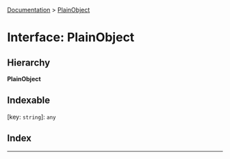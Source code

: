 [Documentation](../README.md) > [PlainObject](../interfaces/plainobject.md)

# Interface: PlainObject

## Hierarchy

**PlainObject**

## Indexable

\[key: `string`\]:&nbsp;`any`
## Index

---

